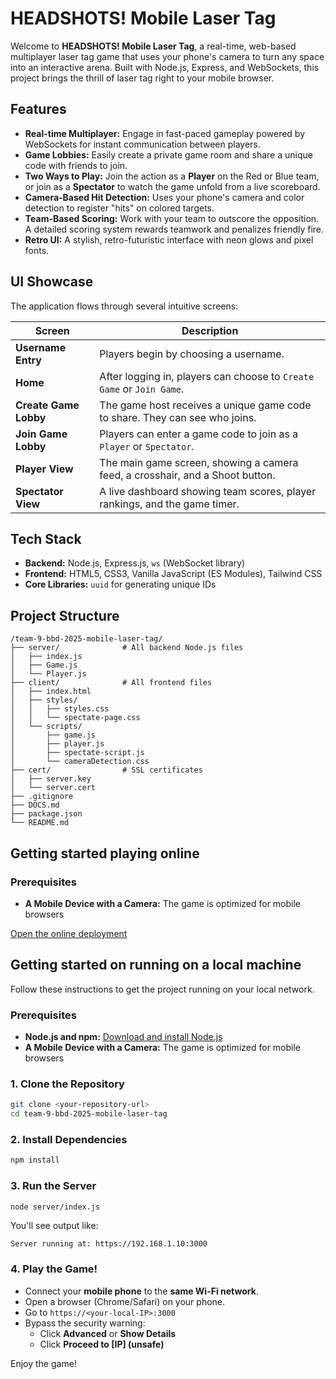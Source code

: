 # HEADSHOTS! Mobile Laser Tag

Welcome to **HEADSHOTS! Mobile Laser Tag**, a real-time, web-based multiplayer laser tag game that uses your phone's camera to turn any space into an interactive arena. Built with Node.js, Express, and WebSockets, this project brings the thrill of laser tag right to your mobile browser.

## Features

- **Real-time Multiplayer:** Engage in fast-paced gameplay powered by WebSockets for instant communication between players.
- **Game Lobbies:** Easily create a private game room and share a unique code with friends to join.
- **Two Ways to Play:** Join the action as a **Player** on the Red or Blue team, or join as a **Spectator** to watch the game unfold from a live scoreboard.
- **Camera-Based Hit Detection:** Uses your phone's camera and color detection to register "hits" on colored targets.
- **Team-Based Scoring:** Work with your team to outscore the opposition. A detailed scoring system rewards teamwork and penalizes friendly fire.
- **Retro UI:** A stylish, retro-futuristic interface with neon glows and pixel fonts.

## UI Showcase

The application flows through several intuitive screens:

| Screen                | Description                                                                 |
| ---------------------|-----------------------------------------------------------------------------|
| **Username Entry**    | Players begin by choosing a username.                                       |
| **Home**              | After logging in, players can choose to `Create Game` or `Join Game`.       |
| **Create Game Lobby** | The game host receives a unique game code to share. They can see who joins. |
| **Join Game Lobby**   | Players can enter a game code to join as a `Player` or `Spectator`.         |
| **Player View**       | The main game screen, showing a camera feed, a crosshair, and a Shoot button. |
| **Spectator View**    | A live dashboard showing team scores, player rankings, and the game timer.  |

## Tech Stack

- **Backend:** Node.js, Express.js, `ws` (WebSocket library)
- **Frontend:** HTML5, CSS3, Vanilla JavaScript (ES Modules), Tailwind CSS
- **Core Libraries:** `uuid` for generating unique IDs

## Project Structure

```
/team-9-bbd-2025-mobile-laser-tag/
├── server/              # All backend Node.js files
│   ├── index.js
│   ├── Game.js
│   └── Player.js
├── client/              # All frontend files
│   ├── index.html
│   ├── styles/
│   │   ├── styles.css
│   │   └── spectate-page.css
│   └── scripts/
│       ├── game.js
│       ├── player.js
│       ├── spectate-script.js
│       └── cameraDetection.css
├── cert/                # SSL certificates
│   ├── server.key               
│   └── server.cert
├── .gitignore
├── DOCS.md
├── package.json
└── README.md
```

## Getting started playing online
### Prerequisites

- **A Mobile Device with a Camera:** The game is optimized for mobile browsers

[Open the online deployment](https://team-9-bbd-2025-mobile-laser-tag.onrender.com)


## Getting started on running on a local machine 

Follow these instructions to get the project running on your local network.

### Prerequisites

- **Node.js and npm:** [Download and install Node.js](https://nodejs.org/en/)
- **A Mobile Device with a Camera:** The game is optimized for mobile browsers

### 1. Clone the Repository

```bash
git clone <your-repository-url>
cd team-9-bbd-2025-mobile-laser-tag
```

### 2. Install Dependencies

```bash
npm install
```

### 3. Run the Server

```bash
node server/index.js
```

You'll see output like:

```
Server running at: https://192.168.1.10:3000
```

### 4. Play the Game!

- Connect your **mobile phone** to the **same Wi-Fi network**.
- Open a browser (Chrome/Safari) on your phone.
- Go to `https://<your-local-IP>:3000`
- Bypass the security warning:
  - Click **Advanced** or **Show Details**
  - Click **Proceed to [IP] (unsafe)**

Enjoy the game!
